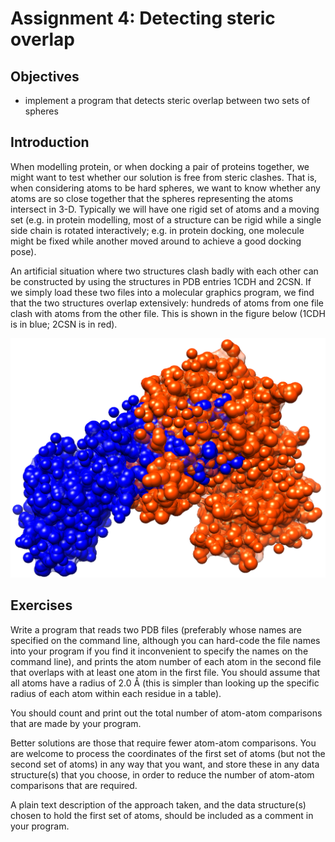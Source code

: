 # Assignment 4: Detecting steric overlap

## Objectives
* implement a program that detects steric overlap between two sets of spheres

## Introduction
When modelling protein, or when docking a pair of proteins together, we might want to test whether our solution is free from steric clashes. That is, when considering atoms to be hard spheres, we want to know whether any atoms are so close together that the spheres representing the atoms intersect in 3-D. Typically we will have one rigid set of atoms and a moving set (e.g. in protein modelling, most of a structure can be rigid while a single side chain is rotated interactively; e.g. in protein docking, one molecule might be fixed while another moved around to achieve a good docking pose).

An artificial situation where two structures clash badly with each other can be constructed by using the structures in PDB entries 1CDH and 2CSN. If we simply load these two files into a molecular graphics program, we find that the two structures overlap extensively: hundreds of atoms from one file clash with atoms from the other file. This is shown in the figure below (1CDH is in blue; 2CSN is in red).

![1CDH_2CSN.png](./1CDH_2CSN.png)

## Exercises
Write a program that reads two PDB files (preferably whose names are specified on the command line, although you can hard-code the file names into your program if you find it inconvenient to specify the names on the command line), and prints the atom number of each atom in the second file that overlaps with at least one atom in the first file. You should assume that all atoms have a radius of 2.0 Å (this is simpler than looking up the specific radius of each atom within each residue in a table).

You should count and print out the total number of atom-atom comparisons that are made by your program.

Better solutions are those that require fewer atom-atom comparisons. You are welcome to process the coordinates of the first set of atoms (but not the second set of atoms) in any way that you want, and store these in any data structure(s) that you choose, in order to reduce the number of atom-atom comparisons that are required.

A plain text description of the approach taken, and the data structure(s) chosen to hold the first set of atoms, should be included as a comment in your program.